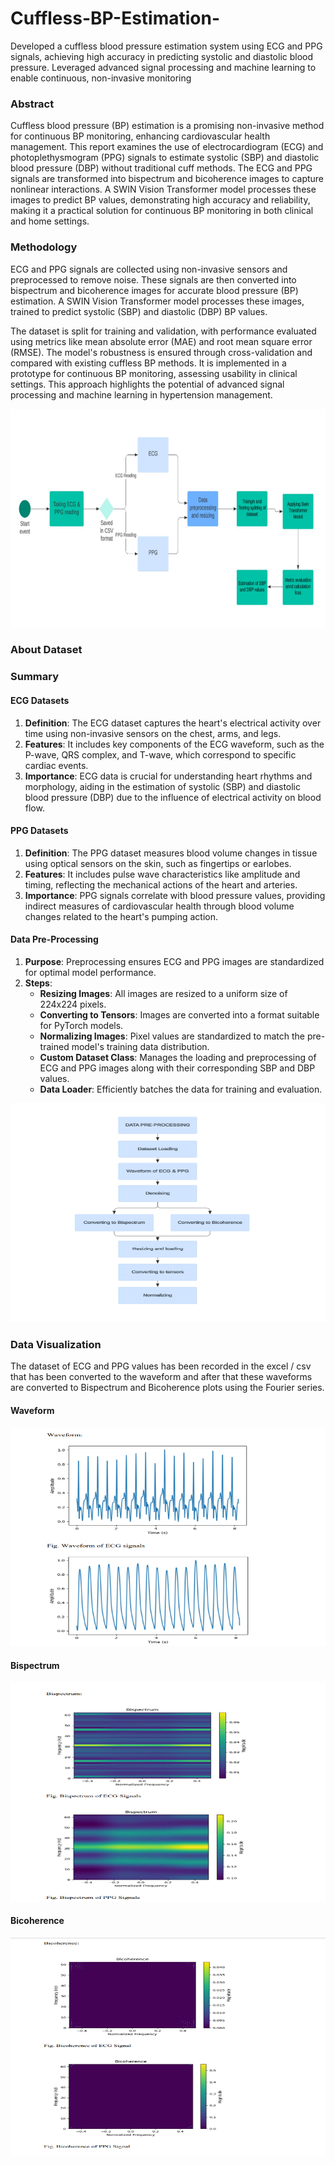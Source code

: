 # Cuffless-BP-Estimation-
Developed a cuffless blood pressure estimation system using ECG and PPG signals, achieving high accuracy in predicting systolic and diastolic blood pressure. Leveraged advanced signal processing and machine learning to enable continuous, non-invasive monitoring

### Abstract
Cuffless blood pressure (BP) estimation is a promising non-invasive method for continuous BP monitoring, enhancing cardiovascular health management. This report examines the use of electrocardiogram (ECG) and photoplethysmogram (PPG) signals to estimate systolic (SBP) and diastolic blood pressure (DBP) without traditional cuff methods. The ECG and PPG signals are transformed into bispectrum and bicoherence images to capture nonlinear interactions. A SWIN Vision Transformer model processes these images to predict BP values, demonstrating high accuracy and reliability, making it a practical solution for continuous BP monitoring in both clinical and home settings.


### Methodology

ECG and PPG signals are collected using non-invasive sensors and preprocessed to remove noise. These signals are then converted into bispectrum and bicoherence images for accurate blood pressure (BP) estimation. A SWIN Vision Transformer model processes these images, trained to predict systolic (SBP) and diastolic (DBP) BP values. 

The dataset is split for training and validation, with performance evaluated using metrics like mean absolute error (MAE) and root mean square error (RMSE). The model's robustness is ensured through cross-validation and compared with existing cuffless BP methods. It is implemented in a prototype for continuous BP monitoring, assessing usability in clinical settings. This approach highlights the potential of advanced signal processing and machine learning in hypertension management.

<img src="methadology.png" alt="Small Image" width="700" height="350">

### About Dataset

### Summary

#### ECG Datasets
1. **Definition**: The ECG dataset captures the heart's electrical activity over time using non-invasive sensors on the chest, arms, and legs.
2. **Features**: It includes key components of the ECG waveform, such as the P-wave, QRS complex, and T-wave, which correspond to specific cardiac events.
3. **Importance**: ECG data is crucial for understanding heart rhythms and morphology, aiding in the estimation of systolic (SBP) and diastolic blood pressure (DBP) due to the influence of electrical activity on blood flow.

#### PPG Datasets
1. **Definition**: The PPG dataset measures blood volume changes in tissue using optical sensors on the skin, such as fingertips or earlobes.
2. **Features**: It includes pulse wave characteristics like amplitude and timing, reflecting the mechanical actions of the heart and arteries.
3. **Importance**: PPG signals correlate with blood pressure values, providing indirect measures of cardiovascular health through blood volume changes related to the heart's pumping action.

#### Data Pre-Processing
1. **Purpose**: Preprocessing ensures ECG and PPG images are standardized for optimal model performance.
2. **Steps**:
   - **Resizing Images**: All images are resized to a uniform size of 224x224 pixels.
   - **Converting to Tensors**: Images are converted into a format suitable for PyTorch models.
   - **Normalizing Images**: Pixel values are standardized to match the pre-trained model's training data distribution.
   - **Custom Dataset Class**: Manages the loading and preprocessing of ECG and PPG images along with their corresponding SBP and DBP values.
   - **Data Loader**: Efficiently batches the data for training and evaluation.
  
<img src="data.png" alt="Small Image" width="700" height="350">


### Data Visualization

The dataset of ECG and PPG values has been recorded in the excel / csv that has been converted to the waveform and after that these waveforms are converted to Bispectrum and Bicoherence plots using the Fourier series. 

#### Waveform
<img src="wave.png" alt="Small Image" width="700" height="350">

#### Bispectrum
<img src="bispectrum.png" alt="Small Image" width="700" height="350">

#### Bicoherence
<img src="bicoherence.png" alt="Small Image" width="700" height="350">

